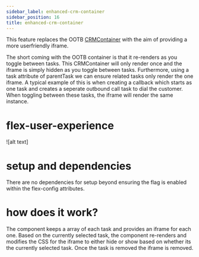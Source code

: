 ```yaml
---
sidebar_label: enhanced-crm-container
sidebar_position: 16
title: enhanced-crm-container
---
```


This feature replaces the OOTB [CRMContainer](https://assets.flex.twilio.com/docs/releases/flex-ui/2.0.0-beta.1/programmable-components/components/CRMContainer) with the aim of providing a more userfriendly iframe.

The short coming with the OOTB container is that it re-renders as you toggle between tasks. This CRMContainer will only render once and the iframe is simply hidden as you toggle between tasks. Furthermore, using a task attribute of parentTask we can ensure related tasks only render the one iframe. A typical example of this is when creating a callback which starts as one task and creates a seperate outbound call task to dial the customer. When toggling between these tasks, the iframe will render the same instance.

# flex-user-experience

![alt text]

# setup and dependencies

There are no dependencies for setup beyond ensuring the flag is enabled within the flex-config attributes.

# how does it work?

The component keeps a array of each task and provides an iframe for each one. Based on the currently selected task, the component re-renders and modifies the CSS for the iframe to either hide or show based on whether its the currently selected task. Once the task is removed the iframe is removed.
